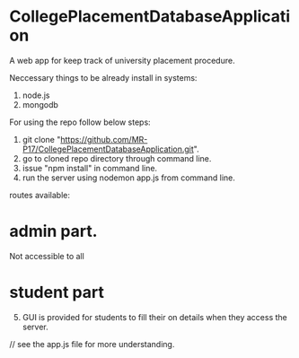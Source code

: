# CollegePlacementDatabaseApplication

A web app for keep track of university placement procedure.

Neccessary things to be already install in systems: 
1. node.js
2. mongodb

For using the repo follow below steps:
1. git clone "https://github.com/MR-P17/CollegePlacementDatabaseApplication.git".
2. go to cloned repo directory through command line.
3. issue "npm install" in command line.
4. run the server using nodemon app.js from command line.


routes available:
# admin part.
Not accessible to all

# student part
5. GUI is provided for students to fill their on details when they access the server.

// see the app.js file for more understanding.
